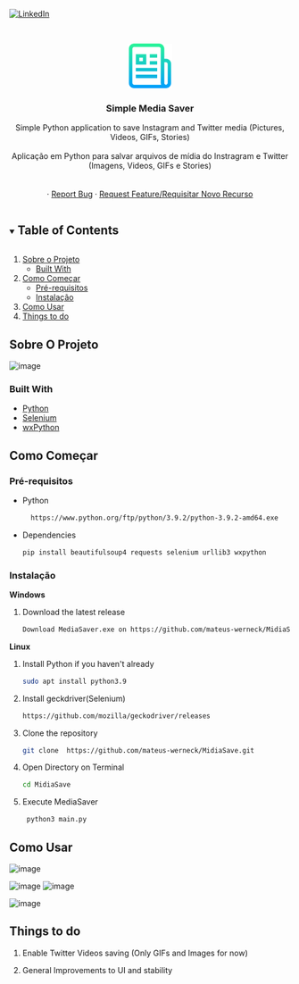 [![LinkedIn][linkedin-shield]][linkedin-url]



<!-- PROJECT LOGO -->
<br />
<p align="center">
  <a href="https://github.com/mateus-werneck/MidiaSave">
    <img src="images/logo.png" alt="Logo" width="80" height="80">
  </a>

  <h3 align="center">Simple Media Saver</h3>

  <p align="center">
    Simple Python application to save Instagram and Twitter media (Pictures, Videos, GIFs, Stories)
    <br />
    <br />
    Aplicação em Python para salvar arquivos de mídia do Instragram e Twitter (Imagens, Videos, GIFs e Stories)
    <br />
    <br />
    <br />
    ·
    <a href="https://github.com/mateus-werneck/MidiaSave/issues">Report Bug</a>
    ·
    <a href="https://github.com/mateus-werneck/MidiaSave/issues">Request Feature/Requisitar Novo Recurso</a>
  </p>
</p>



<!-- TABLE OF CONTENTS -->
<details open="open">
  <summary><h2 style="display: inline-block">Table of Contents</h2></summary>
  <ol>
    <li>
      <a href="#sobre-o-projeto">Sobre o Projeto</a>
      <ul>
        <li><a href="#built-with">Built With</a></li>
      </ul>
    </li>
    <li>
      <a href="#como-começar">Como Começar</a>
      <ul>
        <li><a href="#pré-requisitos">Pré-requisitos</a></li>
        <li><a href="#instalação">Instalação</a></li>
      </ul>
    </li>
    <li><a href="#como-usar">Como Usar</a></li>
    <li><a href="#roadmap">Things to do</a></li>
  </ol>
</details>



<!-- ABOUT THE PROJECT -->
## Sobre O Projeto

![image](https://user-images.githubusercontent.com/25112157/112426321-8a0f7d80-8d16-11eb-9645-30a5f9fa94d9.png)



### Built With

* [Python](https://www.python.org/)
* [Selenium](https://www.selenium.dev/)
* [wxPython](https://www.wxpython.org/)



<!-- GETTING STARTED -->
## Como Começar

### Pré-requisitos

* Python
  ```sh
    https://www.python.org/ftp/python/3.9.2/python-3.9.2-amd64.exe
  ```

* Dependencies
  ```sh
  pip install beautifulsoup4 requests selenium urllib3 wxpython
  ```

### Instalação

**Windows**

1. Download the latest release
   ```sh
   Download MediaSaver.exe on https://github.com/mateus-werneck/MidiaSave/releases
   ```

**Linux**

1. Install Python if you haven't already 
    ```sh
    sudo apt install python3.9
     ```
2. Install geckdriver(Selenium)
    ```sh
    https://github.com/mozilla/geckodriver/releases
     ```
3. Clone the repository
     ```sh
    git clone  https://github.com/mateus-werneck/MidiaSave.git
     ```
4. Open Directory on Terminal 
    ```sh
    cd MidiaSave
     ```
5. Execute MediaSaver
   ```sh
    python3 main.py
    ```

<!-- USAGE EXAMPLES -->
## Como Usar
![image](https://user-images.githubusercontent.com/25112157/112426467-c347ed80-8d16-11eb-8f08-f6facfd80c89.png)


![image](https://user-images.githubusercontent.com/25112157/112426503-cd69ec00-8d16-11eb-8292-1092bb01394a.png)
![image](https://user-images.githubusercontent.com/25112157/112426520-d22ea000-8d16-11eb-9817-cc1db90b8a4e.png)

![image](https://user-images.githubusercontent.com/25112157/112426724-2f2a5600-8d17-11eb-9394-879204d7db00.png)




<!-- ROADMAP -->
## Things to do

1. Enable Twitter Videos saving (Only GIFs and Images for now)

2. General Improvements to UI and stability


<!-- MARKDOWN LINKS & IMAGES -->
<!-- https://www.markdownguide.org/basic-syntax/#reference-style-links -->
[contributors-shield]: https://img.shields.io/github/contributors/github_username/repo.svg?style=for-the-badge
[contributors-url]: https://github.com/github_username/repo/graphs/contributors
[forks-shield]: https://img.shields.io/github/forks/github_username/repo.svg?style=for-the-badge
[forks-url]: https://github.com/mateus-werneck/MediaSavBr/network/members
[stars-shield]: https://img.shields.io/github/stars/github_username/repo.svg?style=for-the-badge
[stars-url]: https://github.com/github_username/repo/stargazers
[issues-shield]: https://img.shields.io/github/issues/github_username/repo.svg?style=for-the-badge
[issues-url]: https://github.com/mateus-werneck/MediaSavBr/issues
[license-shield]: https://img.shields.io/github/license/github_username/repo.svg?style=for-the-badge
[license-url]: https://github.com/github_username/repo/blob/master/LICENSE.txt
[linkedin-shield]: https://img.shields.io/badge/-LinkedIn-black.svg?style=for-the-badge&logo=linkedin&colorB=555
[linkedin-url]: https://www.linkedin.com/in/mateus-werneck/

